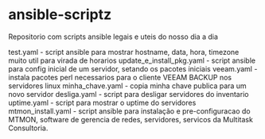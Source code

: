 # ansible-scriptz

Repositorio com scripts ansible legais e uteis do nosso dia a dia

test.yaml - script ansible para mostrar hostname, data, hora, timezone muito util para virada de horarios
update_e_install_pkg.yaml - script ansible para config inicial de um servidor, setando os pacotes iniciais
veeam.yaml - instala pacotes perl necessarios para o cliente VEEAM BACKUP  nos servidores linux
minha_chave.yaml - copia minha chave publica para um novo servidor
desliga.yaml - script para desligar servidores do inventario
uptime.yaml - script para mostrar o uptime do servidores
mtmon_install.yaml - script ansible para instalação e pre-configuracao do MTMON, software de gerencia de redes, servidores, servicos  da Multitask Consultoria.
